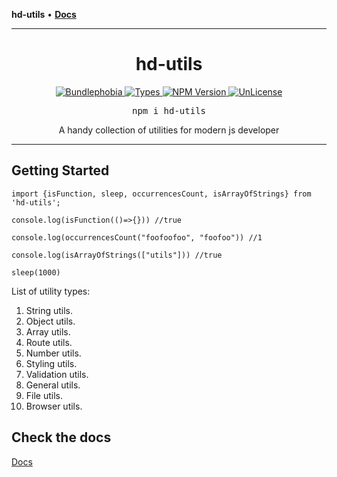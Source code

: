 **hd-utils** • [**Docs**](globals.md)

***

<div align = "center">
   <h1 align = "center">
    hd-utils
  </h1>
</div>

<p align="center">
  <a href="https://bundlephobia.com/package/hd-utils">
    <img alt="Bundlephobia" src="https://img.shields.io/bundlephobia/minzip/hd-utils?style=for-the-badge&labelColor=24292e">
  </a>
  <a aria-label="Types" href="https://www.npmjs.com/package/hd-utils">
    <img alt="Types" src="https://img.shields.io/npm/types/react-use-system-color-mode?style=for-the-badge&labelColor=24292e">
  </a>
  <a aria-label="NPM version" href="https://www.npmjs.com/package/hd-utils">
    <img alt="NPM Version" src="https://img.shields.io/npm/v/hd-utils?style=for-the-badge&labelColor=24292e">
  </a>
  <a aria-label="License" href="https://jaredlunde.mit-license.org/">
    <img alt="UnLicense" src="https://img.shields.io/npm/l/@reactuses/core?style=for-the-badge&labelColor=24292e">
  </a>
</p>

<pre align="center">npm i hd-utils</pre>

<p align="center">
A handy collection of utilities for modern js developer
</p>

<hr>

## Getting Started

`
import {isFunction, sleep, occurrencesCount, isArrayOfStrings} from 'hd-utils';
`

`
console.log(isFunction(()=>{})) //true
`

`
console.log(occurrencesCount("foofoofoo", "foofoo")) //1
`

`
console.log(isArrayOfStrings(["utils"])) //true
`

`
sleep(1000)
`

List of utility types:

1. String utils.
2. Object utils.
3. Array utils.
4. Route utils.
5. Number utils.
6. Styling utils.
7. Validation utils.
8. General utils.
9. File utils.
10. Browser utils.

## Check the docs

[Docs](https://github.com/AhmadHddad/h-utils/blob/main/docs/globals.md)
